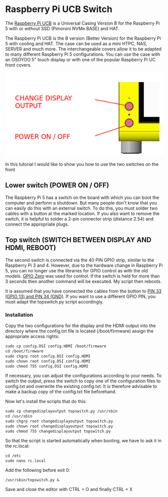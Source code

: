 # Raspberry Pi UCB Switch
The [Raspberry Pi UCB](https://www.thingiverse.com/thing:6618915/) is a Universal Casing Version B for the Raspberry Pi 5 with or without SSD (Pimoroni NVMe BASE) and HAT. 

The Raspberry Pi UCB is the B version (Better Version) for the Raspberry Pi 5 with cooling and HAT. The case can be used as a mini HTPC, NAS, SERVER and much more. The interchangeable covers allow it to be adapted to many different Raspberry Pi 5 configurations. You can use the case with an OSOYOO 5" touch display or with one of the popular Raspberry Pi UC front covers.

![Raspberry Pi UCB](https://github.com/HKHH/UCB_SWITCH/blob/main/image/frontswitch.png)

In this tutorial I would like to show you how to use the two switches on the front

## Lower switch (POWER ON / OFF)
The Raspberry Pi 5 has a switch on the board with which you can boot the computer and perform a shutdown. But many people don't know that you can easily do this with an external switch.
To do this, you must solder two cables with a button at the marked location. If you also want to remove the switch, it is helpful to solder a 2-pin connector strip (distance 2.54) and connect the appropriate plugs.

## Top switch (SWITCH BETWEEN DISPLAY AND HDMI, REBOOT)
The second switch is connected via the 40 PIN GPIO strip, similar to the Raspberry Pi 3 and 4. However, due to the hardware change in Raspberry Pi 5, you can no longer use the libraries for GPIO control as with the old models. [GPIO Zero](https://gpiozero.readthedocs.io/en/stable/installing.html) was used for control.
If the switch is held for more than 3 seconds then another command will be executed. My script then reboots.

It is assumed that you have connected the cables from the button to [PIN 33 (GPIO 13) and PIN 34 (GND)](https://www.raspberrypi.com/documentation/computers/raspberry-pi.html). If you want to use a different GPIO PIN, you must adapt the topswitch.py script accordingly.

### Installation
Copy the two configurations for the display and the HDMI output into the directory where the config.txt file is located (/boot/firmware) assign the appropriate access rights:
```
sudo cp config.DSI config.HDMI /boot/firmware
cd /boot/firmware
sudo chgrp root config.DSI config.HDMI
sudo chown root config.DSI config.HDMI
sudo chmod 755 config.DSI config.HDMI
```
If necessary, you can adjust the configurations according to your needs.
To switch the output, press the switch to copy one of the configuration files to config.txt and overwrite the existing config.txt. It is therefore advisable to make a backup copy of the config.txt file beforehand.

Now let's install the scripts that do this:
```
sudo cp changedisplayoutput topswitch.py /usr/sbin
cd /usr/sbin
sudo chgrp root changedisplayoutput topswitch.py
sudo chown root changedisplayoutput topswitch.py
sudo chmod 755 changedisplayoutput topswitch.py
```

So that the script is started automatically when booting, we have to ask it in the rc.local:
```
cd /etc
sudo nano rc.local
```
Add the following before exit 0:
```
/usr/sbin/topswitch.py &
```
Save and close the editor with CTRL + O and finally CTRL + X



